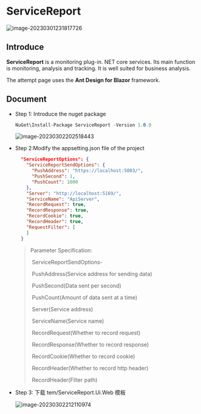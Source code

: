 # ServiceReport

![image-20230301231817726](https://user-images.githubusercontent.com/86709205/222441329-28940016-ae86-462a-b28d-40b795b7f24e.png)



## Introduce

**ServiceReport** is a monitoring plug-in. NET core services. Its main function is monitoring, analysis and tracking. It is well suited for business analysis. 

The attempt page uses the **Ant Design for Blazor** framework.

## Document ##

* Step 1: Introduce the nuget package

  ```c#
  NuGet\Install-Package ServiceReport -Version 1.0.0
  ```

  ![image-20230302202518443](https://user-images.githubusercontent.com/86709205/222441354-7b4765c2-980c-4034-8d4c-6fcec0473aef.png)

  

* Step 2:Modify the appsetting.json file of the project

  ```json
    "ServiceReportOptions": {
      "ServiceReportSendOptions": {
        "PushAddress": "https://localhost:5003/",
        "PushSecond": 1,
        "PushCount": 1000
      },
      "Server": "http://localhost:5169/",
      "ServiceName": "ApiServer",
      "RecordRequest": true,
      "RecordResponse": true,
      "RecordCookie": true,
      "RecordHeader": true,
      "RequestFilter": [
      ]
    }
  ```

  > Parameter Specification:
  >
  > ​	ServiceReportSendOptions-
  >
  > ​		PushAddress(Service address for sending data)
  >
  > ​		PushSecond(Data sent per second)
  >
  > ​		PushCount(Amount of data sent at a time)
  >
  > ​	Server(Service address)
  >
  > ​	ServiceName(Service name)
  >
  > ​	RecordRequest(Whether to record request)
  >
  > ​	RecordResponse(Whether to record response)
  >
  > ​	RecordCookie(Whether to record cookie)
  >
  > ​	RecordHeader(Whether to record http header)
  >
  > ​	RecordHeader(Filter path)

* Step 3: 下载 tem/ServiceReport.Ui.Web 模板

  ![image-20230302212110974](https://user-images.githubusercontent.com/86709205/222441397-88ff73c5-f73c-4067-9152-72853dc1eef8.png) 

